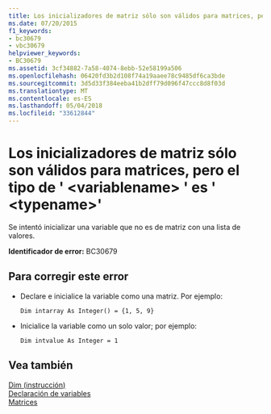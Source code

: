 ```yaml
---
title: Los inicializadores de matriz sólo son válidos para matrices, pero el tipo de &#39; &lt;variablename&gt; &#39; es &#39; &lt;typename&gt;&#39;
ms.date: 07/20/2015
f1_keywords:
- bc30679
- vbc30679
helpviewer_keywords:
- BC30679
ms.assetid: 3cf34882-7a58-4074-8ebb-52e58199a506
ms.openlocfilehash: 06420fd3b2d108f74a19aaee78c9485df6ca3bde
ms.sourcegitcommit: 3d5d33f384eeba41b2dff79d096f47ccc8d8f03d
ms.translationtype: MT
ms.contentlocale: es-ES
ms.lasthandoff: 05/04/2018
ms.locfileid: "33612844"
---
```

# <a name="array-initializers-are-valid-only-for-arrays-but-the-type-of-39ltvariablenamegt39-is-39lttypenamegt39"></a>Los inicializadores de matriz sólo son válidos para matrices, pero el tipo de &#39; &lt;variablename&gt; &#39; es &#39; &lt;typename&gt;&#39;
Se intentó inicializar una variable que no es de matriz con una lista de valores.  
  
 **Identificador de error:** BC30679  
  
## <a name="to-correct-this-error"></a>Para corregir este error  
  
-   Declare e inicialice la variable como una matriz. Por ejemplo:  
  
     `Dim intarray As Integer() = {1, 5, 9}`  
  
-   Inicialice la variable como un solo valor; por ejemplo:  
  
     `Dim intvalue As Integer = 1`  
  
## <a name="see-also"></a>Vea también  
 [Dim (instrucción)](../../visual-basic/language-reference/statements/dim-statement.md)  
 [Declaración de variables](../../visual-basic/programming-guide/language-features/variables/variable-declaration.md)  
 [Matrices](../../visual-basic/programming-guide/language-features/arrays/index.md)
